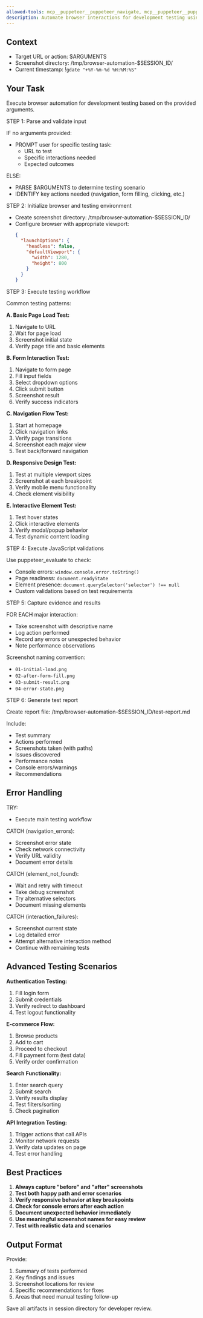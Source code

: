 ```yaml
---
allowed-tools: mcp__puppeteer__puppeteer_navigate, mcp__puppeteer__puppeteer_screenshot, mcp__puppeteer__puppeteer_click, mcp__puppeteer__puppeteer_fill, mcp__puppeteer__puppeteer_select, mcp__puppeteer__puppeteer_hover, mcp__puppeteer__puppeteer_evaluate, Write
description: Automate browser interactions for development testing using Puppeteer MCP
---
```


## Context

- Target URL or action: $ARGUMENTS
- Screenshot directory: /tmp/browser-automation-$SESSION_ID/
- Current timestamp: !`gdate "+%Y-%m-%d %H:%M:%S"`

## Your Task

Execute browser automation for development testing based on the provided arguments.

STEP 1: Parse and validate input

IF no arguments provided:

- PROMPT user for specific testing task:
  - URL to test
  - Specific interactions needed
  - Expected outcomes

ELSE:

- PARSE $ARGUMENTS to determine testing scenario
- IDENTIFY key actions needed (navigation, form filling, clicking, etc.)

STEP 2: Initialize browser and testing environment

- Create screenshot directory: /tmp/browser-automation-$SESSION_ID/
- Configure browser with appropriate viewport:
  ```json
  {
    "launchOptions": {
      "headless": false,
      "defaultViewport": {
        "width": 1280,
        "height": 800
      }
    }
  }
  ```

STEP 3: Execute testing workflow

Common testing patterns:

**A. Basic Page Load Test:**

1. Navigate to URL
2. Wait for page load
3. Screenshot initial state
4. Verify page title and basic elements

**B. Form Interaction Test:**

1. Navigate to form page
2. Fill input fields
3. Select dropdown options
4. Click submit button
5. Screenshot result
6. Verify success indicators

**C. Navigation Flow Test:**

1. Start at homepage
2. Click navigation links
3. Verify page transitions
4. Screenshot each major view
5. Test back/forward navigation

**D. Responsive Design Test:**

1. Test at multiple viewport sizes
2. Screenshot at each breakpoint
3. Verify mobile menu functionality
4. Check element visibility

**E. Interactive Element Test:**

1. Test hover states
2. Click interactive elements
3. Verify modal/popup behavior
4. Test dynamic content loading

STEP 4: Execute JavaScript validations

Use puppeteer_evaluate to check:

- Console errors: `window.console.error.toString()`
- Page readiness: `document.readyState`
- Element presence: `document.querySelector('selector') !== null`
- Custom validations based on test requirements

STEP 5: Capture evidence and results

FOR EACH major interaction:

- Take screenshot with descriptive name
- Log action performed
- Record any errors or unexpected behavior
- Note performance observations

Screenshot naming convention:

- `01-initial-load.png`
- `02-after-form-fill.png`
- `03-submit-result.png`
- `04-error-state.png`

STEP 6: Generate test report

Create report file: /tmp/browser-automation-$SESSION_ID/test-report.md

Include:

- Test summary
- Actions performed
- Screenshots taken (with paths)
- Issues discovered
- Performance notes
- Console errors/warnings
- Recommendations

## Error Handling

TRY:

- Execute main testing workflow

CATCH (navigation_errors):

- Screenshot error state
- Check network connectivity
- Verify URL validity
- Document error details

CATCH (element_not_found):

- Wait and retry with timeout
- Take debug screenshot
- Try alternative selectors
- Document missing elements

CATCH (interaction_failures):

- Screenshot current state
- Log detailed error
- Attempt alternative interaction method
- Continue with remaining tests

## Advanced Testing Scenarios

**Authentication Testing:**

1. Fill login form
2. Submit credentials
3. Verify redirect to dashboard
4. Test logout functionality

**E-commerce Flow:**

1. Browse products
2. Add to cart
3. Proceed to checkout
4. Fill payment form (test data)
5. Verify order confirmation

**Search Functionality:**

1. Enter search query
2. Submit search
3. Verify results display
4. Test filters/sorting
5. Check pagination

**API Integration Testing:**

1. Trigger actions that call APIs
2. Monitor network requests
3. Verify data updates on page
4. Test error handling

## Best Practices

1. **Always capture "before" and "after" screenshots**
2. **Test both happy path and error scenarios**
3. **Verify responsive behavior at key breakpoints**
4. **Check for console errors after each action**
5. **Document unexpected behavior immediately**
6. **Use meaningful screenshot names for easy review**
7. **Test with realistic data and scenarios**

## Output Format

Provide:

1. Summary of tests performed
2. Key findings and issues
3. Screenshot locations for review
4. Specific recommendations for fixes
5. Areas that need manual testing follow-up

Save all artifacts in session directory for developer review.
